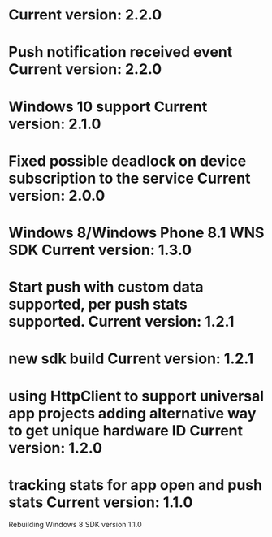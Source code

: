 Current version: 2.2.0
=========================
Push notification received event
Current version: 2.2.0
=========================
Windows 10 support
Current version: 2.1.0
=========================
Fixed possible deadlock on device subscription to the service
Current version: 2.0.0
=========================
Windows 8/Windows Phone 8.1 WNS SDK
Current version: 1.3.0
=========================
Start push with custom data supported, per push stats supported.
Current version: 1.2.1
=========================
new sdk build
Current version: 1.2.1
=========================
using HttpClient to support universal app projects
adding alternative way to get unique hardware ID
Current version: 1.2.0
=========================
tracking stats for app open and push stats
Current version: 1.1.0
=========================
Rebuilding Windows 8 SDK version 1.1.0

